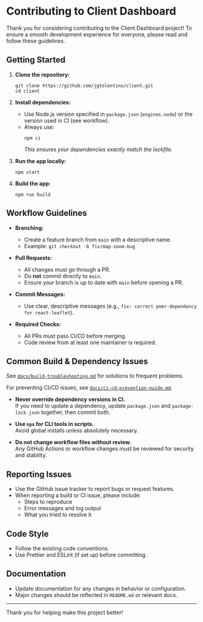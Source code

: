 # Contributing to Client Dashboard

Thank you for considering contributing to the Client Dashboard project! To ensure a smooth development experience for everyone, please read and follow these guidelines.

## Getting Started

1. **Clone the repository:**
   ```
   git clone https://github.com/jgtolentino/client.git
   cd client
   ```

2. **Install dependencies:**
   - Use Node.js version specified in `package.json` (`engines.node`) or the version used in CI (see workflow).
   - Always use:
     ```
     npm ci
     ```
     _This ensures your dependencies exactly match the lockfile._

3. **Run the app locally:**
   ```
   npm start
   ```

4. **Build the app:**
   ```
   npm run build
   ```

## Workflow Guidelines

- **Branching:**  
  - Create a feature branch from `main` with a descriptive name.
  - Example: `git checkout -b fix/map-zoom-bug`

- **Pull Requests:**  
  - All changes must go through a PR.
  - Do **not** commit directly to `main`.
  - Ensure your branch is up to date with `main` before opening a PR.

- **Commit Messages:**  
  - Use clear, descriptive messages (e.g., `fix: correct peer-dependency for react-leaflet`).

- **Required Checks:**  
  - All PRs must pass CI/CD before merging.
  - Code review from at least one maintainer is required.

## Common Build & Dependency Issues

See [`docs/build-troubleshooting.md`](docs/build-troubleshooting.md) for solutions to frequent problems.

For preventing CI/CD issues, see [`docs/ci-cd-prevention-guide.md`](docs/ci-cd-prevention-guide.md).

- **Never override dependency versions in CI.**  
  If you need to update a dependency, update `package.json` and `package-lock.json` together, then commit both.

- **Use `npx` for CLI tools in scripts.**  
  Avoid global installs unless absolutely necessary.

- **Do not change workflow files without review.**  
  Any GitHub Actions or workflow changes must be reviewed for security and stability.

## Reporting Issues

- Use the GitHub issue tracker to report bugs or request features.
- When reporting a build or CI issue, please include:
  - Steps to reproduce
  - Error messages and log output
  - What you tried to resolve it

## Code Style

- Follow the existing code conventions.
- Use Prettier and ESLint (if set up) before committing.

## Documentation

- Update documentation for any changes in behavior or configuration.
- Major changes should be reflected in `README.md` or relevant docs.

---

Thank you for helping make this project better!